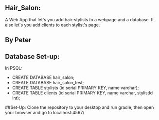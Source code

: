 ## Hair_Salon:
A Web App that let's you add hair-stylists to a webpage and a database. It also let's you add clients to each stylist's page.

## By Peter

## Database Set-up:

In PSQL:
* CREATE DATABASE hair_salon;
* CREATE DATABASE hair_salon_test;
* CREATE TABLE stylists (id serial PRIMARY KEY, name varchar);
* CREATE TABLE clients (id serial PRIMARY KEY, name varchar, stylistId int);

##Set-Up: 
Clone the repository to your desktop and run gradle, then open your browser and go to localhost:4567/

